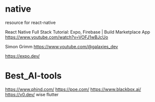 # native
resource for react-native


React Native Full Stack Tutorial: Expo, Firebase | Build Marketplace App
https://www.youtube.com/watch?v=VOFJ1wBJcUo


Simon Grimm
https://www.youtube.com/@galaxies_dev


https://expo.dev/



# Best_AI-tools
https://www.phind.com/
https://poe.com/
https://www.blackbox.ai/
https://v0.dev/
wise flutter
